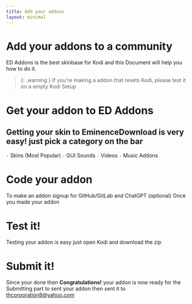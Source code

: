 ```yaml
---
title: Add your addons
layout: minimal
---
```


# Add your addons to a community 
ED Addons is the best skinbase for Kodi and
this Document will help you how to do it.

> {: .warning }
> If you're making a addon that resets Kodi,
> please test it on a empty Kodi Setup

# Get your addon to ED Addons
Getting your skin to EminenceDownload is very easy!
just pick a category on the bar
---

`-` Skins (Most Popular)
`-` GUI Sounds
`-` Videos
`-` Music Addons
# Code your addon 
To make an addon signup for GitHub/GitLab and ChatGPT (optional)
Once you made your addon
# Test it!
Testing your addon is easy just open Kodi and download the zip
# Submit it!
Since your done then **Congratulations!** your addon is now ready for the Submitting part to sent your addon then sent it to thcorporation8@yahoo.com 
